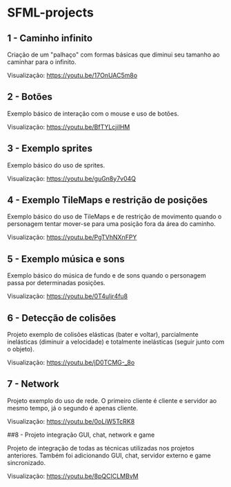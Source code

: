 # SFML-projects

## 1 - Caminho infinito

Criação de um "palhaço" com formas básicas que diminui seu tamanho ao caminhar para o infinito.

Visualização: https://youtu.be/17OnUAC5m8o

## 2 - Botões

Exemplo básico de interação com o mouse e uso de botões.

Visualização: https://youtu.be/BfTYLcjiIHM

## 3 - Exemplo sprites

Exemplo básico do uso de sprites.

Visualização: https://youtu.be/guGn8y7v04Q

## 4 - Exemplo TileMaps e restrição de posições

Exemplo básico do uso de TileMaps e de restrição de movimento quando o personagem tentar mover-se para uma posição fora da área do caminho.

Visualização: https://youtu.be/PgTVhNXnFPY

## 5 - Exemplo música e sons

Exemplo básico do música de fundo e de sons quando o personagem passa por determinadas posições.

Visualização: https://youtu.be/0T4uljr4fu8

## 6 - Detecção de colisões

Projeto exemplo de colisões elásticas (bater e voltar), parcialmente inelásticas (diminuir a velocidade) e totalmente inelásticas (seguir junto com o objeto).

Visualização: https://youtu.be/jD0TCMG-_8o

## 7 - Network

Projeto exemplo do uso de rede. O primeiro cliente é cliente e servidor ao mesmo tempo, já o segundo é apenas cliente.

Visualização: https://youtu.be/0oLiW5TcRK8

##8 - Projeto integração GUI, chat, network e game

Projeto de integração de todas as técnicas utilizadas nos projetos anteriores. Também foi adicionando GUI, chat, servidor externo e game sincronizado.

Visualização: https://youtu.be/8pQCICLMBvM
